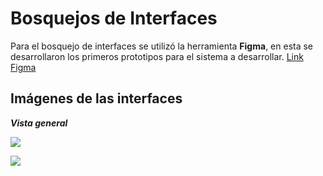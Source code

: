 # Bosquejos de Interfaces
 Para el bosquejo de interfaces se utilizó la herramienta **Figma**, en esta se desarrollaron los primeros prototipos para el sistema a desarrollar.
 [Link Figma](https://www.figma.com/file/ShoRd5xLbpuVey8DJWVxir/Untitled?type=design&node-id=0%3A1&mode=design&t=7C6PNmCe5w1qEhPG-1) 
## Imágenes de las interfaces
 ***Vista general*** 
 
 ![](https://33333.cdn.ckecs.com/kSW7V9NHUXugvhoQeFaf/images/f0d82518165c9f76987f885eff6c063b45af230272ef3657.png)
 
 ![](https://33333.cdn.ckecs.com/kSW7V9NHUXugvhoQeFaf/images/98c577522ad67dccad3a9e849f9c83163eca86b5bae54234.png)
